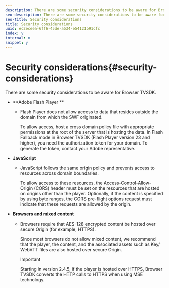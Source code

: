 ```yaml
---
description: There are some security considerations to be aware for Browser TVSDK.
seo-description: There are some security considerations to be aware for Browser TVSDK.
seo-title: Security considerations
title: Security considerations
uuid: ec2eceea-6ff6-45de-a534-e54121b91cfc
index: y
internal: n
snippet: y
---
```


# Security considerations{#security-considerations}

There are some security considerations to be aware for Browser TVSDK.

* **Adobe Flash Player **

    * Flash Player does not allow access to data that resides outside the domain from which the SWF originated.

      To allow access, host a cross domain policy file with appropriate permissions at the root of the server that is hosting the data. In Flash Fallback mode in Browser TVSDK (Flash Player version 23 and higher), you need the authorization token for your domain. To generate the token, contact your Adobe representative.

* **JavaScript**

    * JavaScript follows the same origin policy and prevents access to resources across domain boundaries.

      To allow access to these resources, the Access-Control-Allow-Origin (CORS) header must be set on the resources that are hosted on origins other than the player. Optionally, if the content is specified by using byte ranges, the CORS pre-flight options request must indicate that these requests are allowed by the origin.

* **Browsers and mixed content**

    * Browsers require that AES-128 encrypted content be hosted over secure Origin (for example, HTTPS).

      Since most browsers do not allow mixed content, we recommend that the player, the content, and the associated assets such as Key/ WebVTT files are also hosted over secure Origin.     
    
      >[!IMPORTANT]
      >
      >Starting in version 2.4.5, if the player is hosted over HTTPS, Browser TVSDK converts the HTTP calls to HTTPS when using MSE technology.

